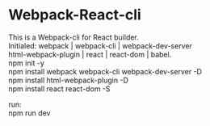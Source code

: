 # Webpack-React-cli
This is a Webpack-cli for React builder. <br/>
Initialed: 
webpack | webpack-cli | webpack-dev-server <br/>
html-webpack-plugin | react | react-dom | babel. <br/>
npm init -y <br/>
npm install webpack webpack-cli webpack-dev-server -D <br/>
npm install html-webpack-plugin -D <br/>
npm install react react-dom -S <br/>

run: <br/>
npm run dev <br/>

